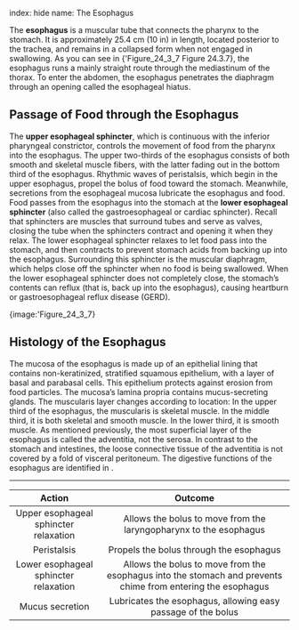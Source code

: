 index: hide
name: The Esophagus

The  **esophagus** is a muscular tube that connects the pharynx to the stomach. It is approximately 25.4 cm (10 in) in length, located posterior to the trachea, and remains in a collapsed form when not engaged in swallowing. As you can see in {'Figure_24_3_7 Figure 24.3.7}, the esophagus runs a mainly straight route through the mediastinum of the thorax. To enter the abdomen, the esophagus penetrates the diaphragm through an opening called the esophageal hiatus.

## Passage of Food through the Esophagus

The  **upper esophageal sphincter**, which is continuous with the inferior pharyngeal constrictor, controls the movement of food from the pharynx into the esophagus. The upper two-thirds of the esophagus consists of both smooth and skeletal muscle fibers, with the latter fading out in the bottom third of the esophagus. Rhythmic waves of peristalsis, which begin in the upper esophagus, propel the bolus of food toward the stomach. Meanwhile, secretions from the esophageal mucosa lubricate the esophagus and food. Food passes from the esophagus into the stomach at the  **lower esophageal sphincter** (also called the gastroesophageal or cardiac sphincter). Recall that sphincters are muscles that surround tubes and serve as valves, closing the tube when the sphincters contract and opening it when they relax. The lower esophageal sphincter relaxes to let food pass into the stomach, and then contracts to prevent stomach acids from backing up into the esophagus. Surrounding this sphincter is the muscular diaphragm, which helps close off the sphincter when no food is being swallowed. When the lower esophageal sphincter does not completely close, the stomach’s contents can reflux (that is, back up into the esophagus), causing heartburn or gastroesophageal reflux disease (GERD).


{image:'Figure_24_3_7}
        

## Histology of the Esophagus

The mucosa of the esophagus is made up of an epithelial lining that contains non-keratinized, stratified squamous epithelium, with a layer of basal and parabasal cells. This epithelium protects against erosion from food particles. The mucosa’s lamina propria contains mucus-secreting glands. The muscularis layer changes according to location: In the upper third of the esophagus, the muscularis is skeletal muscle. In the middle third, it is both skeletal and smooth muscle. In the lower third, it is smooth muscle. As mentioned previously, the most superficial layer of the esophagus is called the adventitia, not the serosa. In contrast to the stomach and intestines, the loose connective tissue of the adventitia is not covered by a fold of visceral peritoneum. The digestive functions of the esophagus are identified in .


****

| Action | Outcome |
|:-:|:-:|
| Upper esophageal sphincter relaxation | Allows the bolus to move from the laryngopharynx to the esophagus |
| Peristalsis | Propels the bolus through the esophagus |
| Lower esophageal sphincter relaxation | Allows the bolus to move from the esophagus into the stomach and prevents chime from entering the esophagus |
| Mucus secretion | Lubricates the esophagus, allowing easy passage of the bolus |
    
